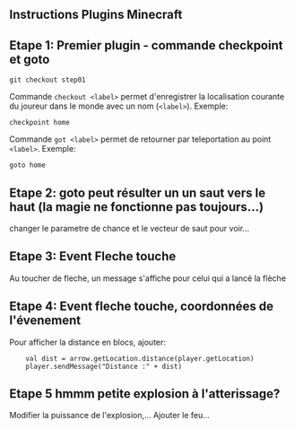 ## Instructions Plugins Minecraft

## Etape 1: Premier plugin - commande checkpoint et goto

```git checkout step01```

Commande ```checkout <label>``` permet d'enregistrer la localisation courante du joureur dans le monde avec un nom (```<label>```).
Exemple:

```checkpoint home```

Commande ```got <label>``` permet de retourner par teleportation au point ```<label>```.
Exemple:

```goto home```

## Etape 2: goto peut résulter un un saut vers le haut (la magie ne fonctionne pas toujours...)

changer le parametre de chance et le vecteur de saut pour voir...

## Etape 3: Event Fleche touche

Au toucher de fleche, un message s'affiche pour celui qui a lancé la flèche

## Etape 4: Event fleche touche, coordonnées de l'évenement

Pour afficher la distance en blocs, ajouter:

```
    val dist = arrow.getLocation.distance(player.getLocation)
    player.sendMessage("Distance :" + dist)
```


## Etape 5 hmmm petite explosion à l'atterissage?

Modifier la puissance de l'explosion,...
Ajouter le feu...


